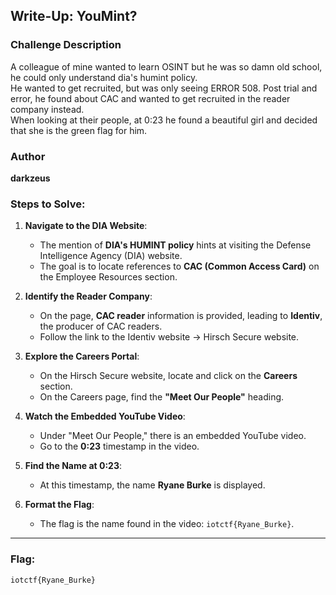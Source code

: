 ## Write-Up: YouMint?

### Challenge Description
A colleague of mine wanted to learn OSINT but he was so damn old school, he could only understand dia's humint policy.  
He wanted to get recruited, but was only seeing ERROR 508. Post trial and error, he found about CAC and wanted to get recruited in the reader company instead.  
When looking at their people, at 0:23 he found a beautiful girl and decided that she is the green flag for him.

### Author
**darkzeus**

### Steps to Solve:

1. **Navigate to the DIA Website**:
   - The mention of **DIA's HUMINT policy** hints at visiting the Defense Intelligence Agency (DIA) website.
   - The goal is to locate references to **CAC (Common Access Card)** on the Employee Resources section.

2. **Identify the Reader Company**:
   - On the page, **CAC reader** information is provided, leading to **Identiv**, the producer of CAC readers.
   - Follow the link to the Identiv website -> Hirsch Secure website.

3. **Explore the Careers Portal**:
   - On the Hirsch Secure website, locate and click on the **Careers** section.
   - On the Careers page, find the **"Meet Our People"** heading.

4. **Watch the Embedded YouTube Video**:
   - Under "Meet Our People," there is an embedded YouTube video.
   - Go to the **0:23** timestamp in the video.

5. **Find the Name at 0:23**:
   - At this timestamp, the name **Ryane Burke** is displayed.

6. **Format the Flag**:
   - The flag is the name found in the video: `iotctf{Ryane_Burke}`.

---

### Flag:
`iotctf{Ryane_Burke}`
